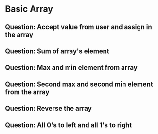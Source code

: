 # Basic Array

## Question: Accept value from user and assign in the array

## Question: Sum of array's element

## Question: Max and min element from array

## Question: Second max and second min element from the array

## Question: Reverse the array

## Question: All 0's to left and all 1's to right
